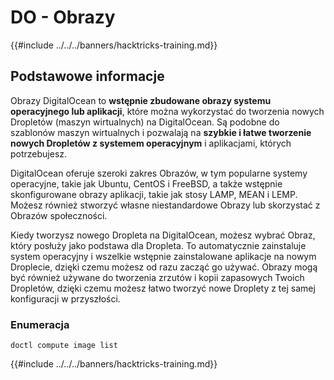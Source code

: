 # DO - Obrazy

{{#include ../../../banners/hacktricks-training.md}}

## Podstawowe informacje

Obrazy DigitalOcean to **wstępnie zbudowane obrazy systemu operacyjnego lub aplikacji**, które można wykorzystać do tworzenia nowych Dropletów (maszyn wirtualnych) na DigitalOcean. Są podobne do szablonów maszyn wirtualnych i pozwalają na **szybkie i łatwe tworzenie nowych Dropletów z systemem operacyjnym** i aplikacjami, których potrzebujesz.

DigitalOcean oferuje szeroki zakres Obrazów, w tym popularne systemy operacyjne, takie jak Ubuntu, CentOS i FreeBSD, a także wstępnie skonfigurowane obrazy aplikacji, takie jak stosy LAMP, MEAN i LEMP. Możesz również stworzyć własne niestandardowe Obrazy lub skorzystać z Obrazów społeczności.

Kiedy tworzysz nowego Dropleta na DigitalOcean, możesz wybrać Obraz, który posłuży jako podstawa dla Dropleta. To automatycznie zainstaluje system operacyjny i wszelkie wstępnie zainstalowane aplikacje na nowym Droplecie, dzięki czemu możesz od razu zacząć go używać. Obrazy mogą być również używane do tworzenia zrzutów i kopii zapasowych Twoich Dropletów, dzięki czemu możesz łatwo tworzyć nowe Droplety z tej samej konfiguracji w przyszłości.

### Enumeracja
```
doctl compute image list
```
{{#include ../../../banners/hacktricks-training.md}}
